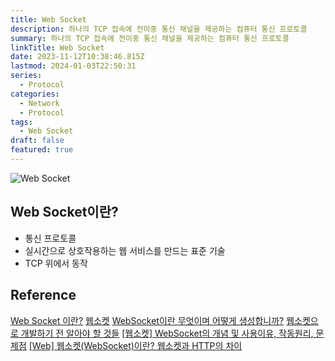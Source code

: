 ```yaml
---
title: Web Socket
description: 하나의 TCP 접속에 전이중 통신 채널을 제공하는 컴퓨터 통신 프로토콜
summary: 하나의 TCP 접속에 전이중 통신 채널을 제공하는 컴퓨터 통신 프로토콜
linkTitle: Web Socket
date: 2023-11-12T10:38:46.815Z
lastmod: 2024-01-03T22:50:31
series:
  - Protocol
categories:
  - Network
  - Protocol
tags:
  - Web Socket
draft: false
featured: true
---
```


![Web Socket](media/images/web-socket.png "https://blog.stackademic.com/api-101-introduction-imp-of-api-paradigms-8d8e0e463f96")

## Web Socket이란?

- 통신 프로토콜
- 실시간으로 상호작용하는 웹 서비스를 만드는 표준 기술
- TCP 위에서 동작

## Reference

[Web Socket 이란?](https://velog.io/@codingbotpark/Web-Socket-%EC%9D%B4%EB%9E%80)
[웹소켓](https://ko.wikipedia.org/wiki/%EC%9B%B9%EC%86%8C%EC%BC%93)
[WebSocket이란 무엇이며 어떻게 생성합니까?](https://appmaster.io/ko/blog/websocketiran-mueosimyeo-eoddeohge-saengseonghabnigga)
[웹소켓으로 개발하기 전 알아야 할 것들](https://yozm.wishket.com/magazine/detail/1911/)
[[웹소켓] WebSocket의 개념 및 사용이유, 작동원리, 문제점](https://nanbuja.com/entry/%EC%9B%B9%EC%86%8C%EC%BC%93-WebSocket%EC%9D%98-%EA%B0%9C%EB%85%90-%EB%B0%8F-%EC%82%AC%EC%9A%A9%EC%9D%B4%EC%9C%A0-%EC%9E%91%EB%8F%99%EC%9B%90%EB%A6%AC-%EB%AC%B8%EC%A0%9C%EC%A0%90)
[[Web] 웹소켓(WebSocket)이란? 웹소켓과 HTTP의 차이](https://code-lab1.tistory.com/300)
